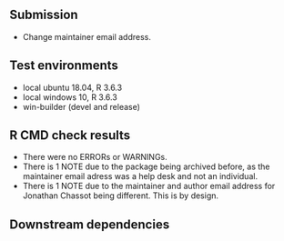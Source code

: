 ## Submission
* Change maintainer email address.

## Test environments
* local ubuntu 18.04, R 3.6.3
* local windows 10, R 3.6.3
* win-builder (devel and release)

## R CMD check results
* There were no ERRORs or WARNINGs.
* There is 1 NOTE due to the package being archived before, as the maintainer email adress was a help desk and not an individual.
* There is 1 NOTE due to the maintainer and author email address for Jonathan Chassot being different. This is by design.

## Downstream dependencies

